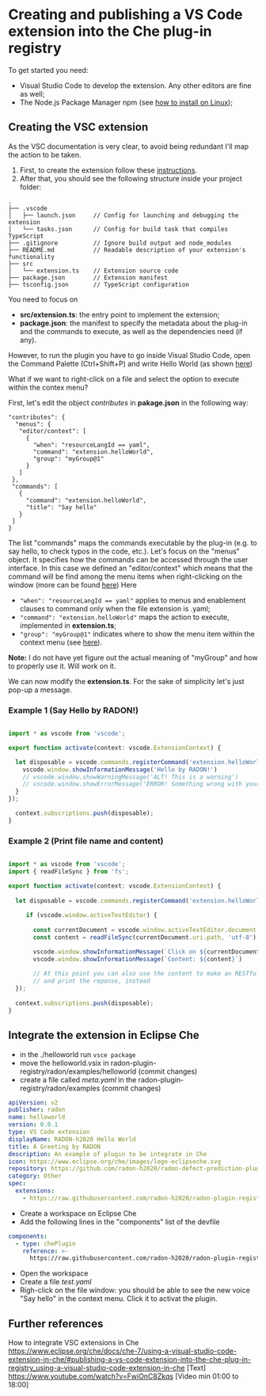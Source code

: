 # Creating and publishing a VS Code extension into the Che plug-in registry

To get started you need:

* Visual Studio Code to develop the extension. Any other editors are fine as well;
* The Node.js Package Manager npm (see [how to install on Linux](https://linuxize.com/post/how-to-install-node-js-on-ubuntu-18.04/));

## Creating the VSC extension

As the VSC documentation is very clear, to avoid being redundant I'll map the action to be taken.

1. First, to create the extension follow these [instructions](https://code.visualstudio.com/api/get-started/your-first-extension). 
2. After that, you should see the following structure inside your project folder:

```
.
├── .vscode
│   ├── launch.json     // Config for launching and debugging the extension
│   └── tasks.json      // Config for build task that compiles TypeScript
├── .gitignore          // Ignore build output and node_modules
├── README.md           // Readable description of your extension's functionality
├── src
│   └── extension.ts    // Extension source code
├── package.json        // Extension manifest
├── tsconfig.json       // TypeScript configuration
```

You need to focus on

* **src/extension.ts**: the entry point to implement the extension;
* **package.json**: the manifest to specify the metadata about the plug-in and the commands to execute, as well as the dependencies need (if any).

However, to run the plugin you have to go inside Visual Studio Code, open the Command Palette (Ctrl+Shift+P) and write Hello World (as shown [here](https://code.visualstudio.com/api/get-started/your-first-extension#developing-the-extension))

What if we want to right-click on a file and select the option to execute within the contex menu?

First, let's edit the object *contributes* in **pakage.json** in the following way:

```
"contributes": {
  "menus": {
   "editor/context": [
     {
       "when": "resourceLangId == yaml",
       "command": "extension.helloWorld",
       "group": "myGroup@1"
     }
   ]
 },
 "commands": [
   {
     "command": "extension.helloWorld",
     "title": "Say hello"
   }
 ]
}
```

The list "commands" maps the commands executable by the plug-in (e.g. to say hello, to check typos in the code, etc.).
Let's focus on the "menus" object.
It specifies how the commands can be accessed through the user interface.
In this case we defined an "editor/context" which means that the command will be find among the menu items when right-clicking on the window (more can be found [here](https://code.visualstudio.com/api/references/contribution-points#contributes.menus))
Here

* ```"when": "resourceLangId == yaml"``` applies to menus and enablement clauses to command only when the file extension is .yaml;
* ```"command": "extension.helloWorld"``` maps the action to execute, implemented in **extension.ts**; 
* ```"group": "myGroup@1"``` indicates where to show the menu item within the context menu (see [here](https://code.visualstudio.com/api/references/contribution-points#Sorting-of-groups)).

**Note:** I do not have yet figure out the actual meaning of "myGroup" and how to properly use it. Will work on it.

We can now modify the **extension.ts**. For the sake of simplicity let's just pop-up a message.


### Example 1 (Say Hello by RADON!)

```typescript

import * as vscode from 'vscode';

export function activate(context: vscode.ExtensionContext) {

  let disposable = vscode.commands.registerCommand('extension.helloWorld', () => {
    vscode.window.showInformationMessage('Hello by RADON!')
    // vscode.window.showWarningMessage('ALT! This is a warning')
    // vscode.window.showErrorMessage('ERROR! Something wrong with your code?')
  }
});

  context.subscriptions.push(disposable);
}

```


### Example 2 (Print file name and content)

```typescript

import * as vscode from 'vscode';
import { readFileSync } from 'fs';

export function activate(context: vscode.ExtensionContext) {
  
  let disposable = vscode.commands.registerCommand('extension.helloWorld', () => {
  
     if (vscode.window.activeTextEditor) {
  
       const currentDocument = vscode.window.activeTextEditor.document
       const content = readFileSync(currentDocument.uri.path, 'utf-8')

       vscode.window.showInformationMessage(`Click on ${currentDocument.uri.path}`)
       vscode.window.showInformationMessage(`Content: ${content}`)
       
       // At this point you can also use the content to make an RESTful call
       // and print the reponse, instead
  });
  
  context.subscriptions.push(disposable);
}

```


## Integrate the extension in Eclipse Che

* in the ./helloworld run ```vsce package```
* move the helloworld.vsix in radon-plugin-registry/radon/examples/helloworld (commit changes)
* create a file called *meta.yaml* in the radon-plugin-registry/radon/examples (commit changes)

```yaml
apiVersion: v2
publisher: radon
name: helloworld
version: 0.0.1
type: VS Code extension
displayName: RADON-h2020 Hello World
title: A Greeting by RADON
description: An example of plugin to be integrate in Che
icon: https://www.eclipse.org/che/images/logo-eclipseche.svg
repository: https://github.com/radon-h2020/radon-defect-prediction-plugin
category: Other
spec:
  extensions:
    - https://raw.githubusercontent.com/radon-h2020/radon-plugin-registry/master/radon/examples/helloworld/helloworld.vsix

```

* Create a workspace on Eclipse Che
* Add the following lines in the "components" list of the devfile

```yaml
components:
  - type: chePlugin
    reference: >-
      https://raw.githubusercontent.com/radon-h2020/radon-plugin-registry/master/radon/helloworld/meta.yaml
```

* Open the workspace
* Create a file *test.yaml*
* Righ-click on the file window: you should be able to see the new voice "Say hello" in the context menu. Click it to activat the plugin. 
###

## Further references

How to integrate VSC extensions in Che
https://www.eclipse.org/che/docs/che-7/using-a-visual-studio-code-extension-in-che/#publishing-a-vs-code-extension-into-the-che-plug-in-registry_using-a-visual-studio-code-extension-in-che [Text]
https://www.youtube.com/watch?v=FwiOnC8Zkqs [Video min 01:00 to 18:00]
